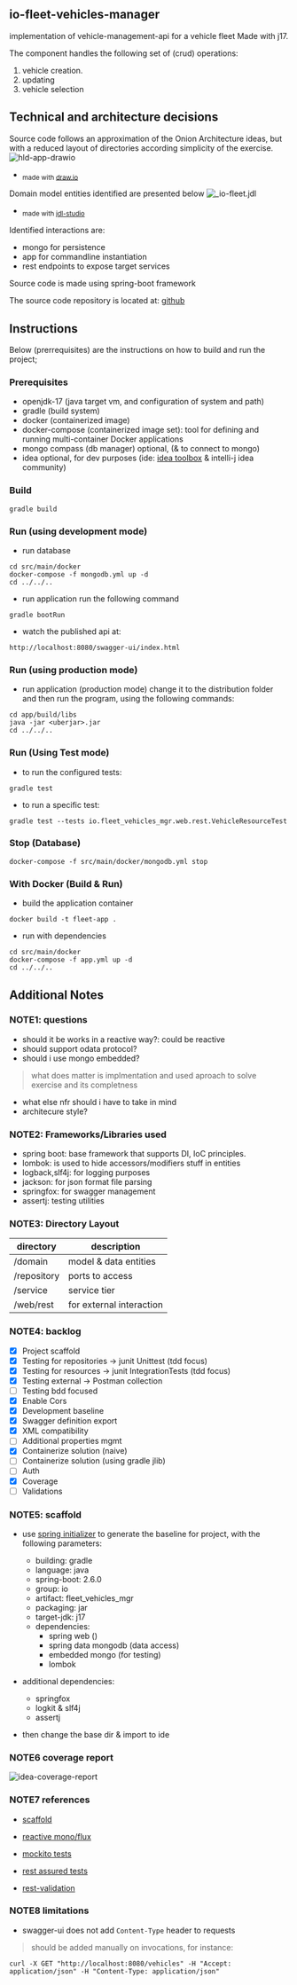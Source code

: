 io-fleet-vehicles-manager
--------------------------------
implementation of vehicle-management-api for a vehicle fleet
Made with j17.

The component handles the following set of (crud) operations:

1. vehicle creation.
2. updating
3. vehicle selection

## Technical and architecture decisions
Source code follows an approximation of the Onion Architecture ideas, 
but with a reduced layout of directories according simplicity of the exercise.
![hld-app-drawio](./docs/01_HLD_App.drawio.png)
* <sub>made with [draw.io](https://draw.io )</sub>

Domain model entities identified are presented below
![_io-fleet.jdl](./docs/_io-fleet.jdl.png)
* <sub>made with [jdl-studio](https://start.jhipster.tech/jdl-studio/ )</sub>

Identified interactions are:
- mongo for persistence
- app for commandline instantiation
- rest endpoints to expose target services

Source code is made using spring-boot framework


The source code repository is located at: [github](https://github.com/andhdo/io-fleet-vehicles-mgr-01.git)

## Instructions
Below (prerrequisites) are the instructions on how to build and run the project;

### Prerequisites

* openjdk-17 (java target vm, and configuration of system and path)
* gradle (build system)
* docker (containerized image)
* docker-compose (containerized image set): tool for defining and running multi-container Docker applications
* mongo compass (db manager) optional, (& to connect to mongo)
* idea optional, for dev purposes (ide: [idea toolbox](https://www.jetbrains.com/toolbox-app/)
  & intelli-j idea community)

### Build

`gradle build`

### Run (using development mode)
* run database
```
cd src/main/docker
docker-compose -f mongodb.yml up -d
cd ../../..
```
* run application
run the following command
```
gradle bootRun
```
* watch the published api at:
```
http://localhost:8080/swagger-ui/index.html
```


### Run (using production mode)
* run application (production mode)
  change it to the distribution folder
  and then run the program, using the following commands:
```
cd app/build/libs
java -jar <uberjar>.jar
cd ../../..
```

### Run (Using Test mode)

* to run the configured tests:
```
gradle test
```
* to run a specific test: 
```
gradle test --tests io.fleet_vehicles_mgr.web.rest.VehicleResourceTest
```

### Stop (Database)
```
docker-compose -f src/main/docker/mongodb.yml stop
```

### With Docker (Build & Run)
* build the application container
```
docker build -t fleet-app .
```
* run with dependencies
```
cd src/main/docker
docker-compose -f app.yml up -d
cd ../../..
```

## Additional Notes

### **NOTE1**: questions

* should it be works in a reactive way?: could be reactive
* should support odata protocol?
* should i use mongo embedded? 
> what does matter is implmentation and used aproach to solve exercise and its completness
* what else nfr should i have to take in mind
* architecure style?


### **NOTE2**: Frameworks/Libraries used
- spring boot: base framework that supports DI, IoC principles. 
- lombok: is used to hide accessors/modifiers stuff in entities
- logback,slf4j: for logging purposes
- jackson: for json format file parsing
- springfox: for swagger management
- assertj: testing utilities

### **NOTE3**: Directory Layout

| directory   | description
|-------------|------------------------------|
| /domain     | model & data entities        |
| /repository | ports to access              |
| /service    | service tier                 |
| /web/rest   | for external interaction     |


### **NOTE4**: backlog

- [x] Project scaffold
- [x] Testing for repositories -> junit Unittest (tdd focus)
- [x] Testing for resources -> junit IntegrationTests (tdd focus)
- [x] Testing external -> Postman collection
- [ ] Testing bdd focused
- [x] Enable Cors
- [x] Development baseline
- [x] Swagger definition export
- [x] XML compatibility
- [ ] Additional properties mgmt
- [x] Containerize solution (naive)
- [ ] Containerize solution (using gradle jlib)
- [ ] Auth
- [x] Coverage
- [ ] Validations

### **NOTE5**: scaffold

* use [spring initializer](https://start.spring.io/) to generate the baseline for project, with the following 
parameters:
  - building: gradle
  - language: java 
  - spring-boot: 2.6.0
  - group: io
  - artifact: fleet_vehicles_mgr
  - packaging: jar
  - target-jdk: j17
  - dependencies: 
    - spring web ()
    - spring data mongodb (data access)
    - embedded mongo (for testing)
    - lombok

* additional dependencies:
  - springfox 
  - logkit & slf4j
  - assertj

* then change the base dir & import to ide


### **NOTE6** coverage report
![idea-coverage-report](./docs/idea_jacoco_coverage_report.png)

### **NOTE7** references
* [scaffold](https://www.youtube.com/watch?v=OtBukxJy4kg)

* [reactive mono/flux](https://www.youtube.com/watch?v=3J_X1srMk3s)
* [mockito tests](https://www.youtube.com/watch?v=N8fQC89IhZA)
* [rest assured tests](https://www.youtube.com/watch?v=zEkI8xi3Mjs)
* [rest-validation](https://mkyong.com/spring-boot/spring-rest-validation-example/)

### **NOTE8** limitations
* swagger-ui does not add `Content-Type` header to requests
 > should be added manually on invocations, for instance:
```
curl -X GET "http://localhost:8080/vehicles" -H "Accept: application/json" -H "Content-Type: application/json"
```